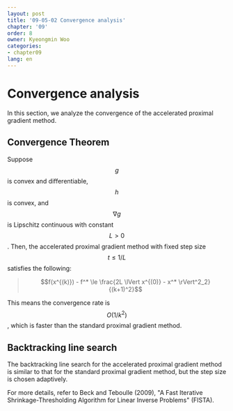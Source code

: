 ```yaml
---
layout: post
title: '09-05-02 Convergence analysis'
chapter: '09'
order: 8
owner: Kyeongmin Woo
categories:
- chapter09
lang: en
---
```


# Convergence analysis

In this section, we analyze the convergence of the accelerated proximal gradient method.

## Convergence Theorem
Suppose $$g$$ is convex and differentiable, $$h$$ is convex, and $$\nabla g$$ is Lipschitz continuous with constant $$L > 0$$. Then, the accelerated proximal gradient method with fixed step size $$t \le 1/L$$ satisfies the following:

> $$f(x^{(k)}) - f^* \le \frac{2L \lVert x^{(0)} - x^* \rVert^2_2}{(k+1)^2}$$

This means the convergence rate is $$O(1/k^2)$$, which is faster than the standard proximal gradient method.

## Backtracking line search
The backtracking line search for the accelerated proximal gradient method is similar to that for the standard proximal gradient method, but the step size is chosen adaptively.

For more details, refer to Beck and Teboulle (2009), "A Fast Iterative Shrinkage-Thresholding Algorithm for Linear Inverse Problems" (FISTA).
